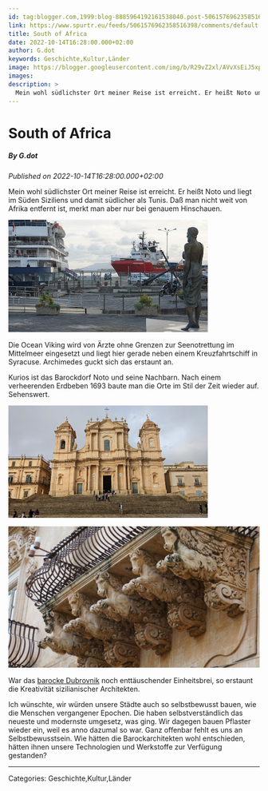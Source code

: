 ```yaml
---
id: tag:blogger.com,1999:blog-8885964192161538040.post-5061576962358516398
link: https://www.spurtr.eu/feeds/5061576962358516398/comments/default
title: South of Africa
date: 2022-10-14T16:28:00.000+02:00
author: G.dot
keywords: Geschichte,Kultur,Länder
image: https://blogger.googleusercontent.com/img/b/R29vZ2xl/AVvXsEiJ5xpEgE-8dJQaoX5JXMicXH2WADgusPG18CN-twlds8XdV_G7VmZklkSqikMPyv90mJlPlWX_cCLAvciI-GY_Z35cbtCh3WhZxXmGfbywpMyHAjmqJb_bXqs2-e-oYJIPK5St9IFTecw/s72-w400-h225-c/1665744891610208-0.png
images: 
description: >
  Mein wohl südlichster Ort meiner Reise ist erreicht. Er heißt Noto und liegt im Süden Siziliens und damit südlicher als Tunis. Daß man nicht weit von Afrika entfernt ist, merkt man aber nur bei genauem Hinschauen. Die Ocean Viking wird von Ärzte ohne
---
```

# South of Africa
##### By G.dot
_Published on 2022-10-14T16:28:00.000+02:00_

Mein wohl südlichster Ort meiner Reise ist erreicht. Er heißt Noto und liegt im Süden Siziliens und damit südlicher als Tunis. Daß man nicht weit von Afrika entfernt ist, merkt man aber nur bei genauem Hinschauen.

  

[![](../assets/1665744891610208-0.png)](../assets/1665744891610208-0.png)

  

Die Ocean Viking wird von Ärzte ohne Grenzen zur Seenotrettung im Mittelmeer eingesetzt und liegt hier gerade neben einem Kreuzfahrtschiff in Syracuse. Archimedes guckt sich das erstaunt an.

  

Kurios ist das Barockdorf Noto und seine Nachbarn. Nach einem verheerenden Erdbeben 1693 baute man die Orte im Stil der Zeit wieder auf. Sehenswert.

[![](../assets/1665728135140685-0.png)](../assets/1665728135140685-0.png)

  

[![](../assets/1665744888266806-1.png)](../assets/1665744888266806-1.png)

  

War das [barocke Dubrovnik](https://www.spurtr.eu/2022/09/overrated-overtouristed.html) noch enttäuschender Einheitsbrei, so erstaunt die Kreativität sizilianischer Architekten.

  

Ich wünschte, wir würden unsere Städte auch so selbstbewusst bauen, wie die Menschen vergangener Epochen. Die haben selbstverständlich das neueste und modernste umgesetz, was ging. Wir dagegen bauen Pflaster wieder ein, weil es anno dazumal so war. Ganz offenbar fehlt es uns an Selbstbewusstsein. Wie hätten die Barockarchitekten wohl entschieden, hätten ihnen unsere Technologien und Werkstoffe zur Verfügung gestanden?

---
Categories: Geschichte,Kultur,Länder